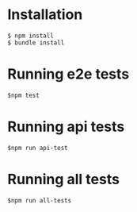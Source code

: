 # Installation

```
$ npm install
$ bundle install
```


# Running e2e tests

```
$npm test
```

# Running api tests

```
$npm run api-test
```

# Running all tests

```
$npm run all-tests
```
